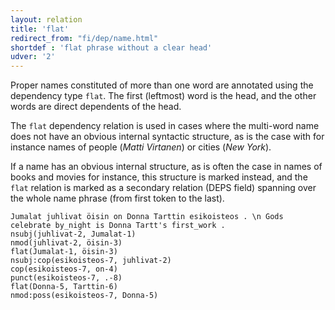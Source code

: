 ```yaml
---
layout: relation
title: 'flat'
redirect_from: "fi/dep/name.html"
shortdef : 'flat phrase without a clear head'
udver: '2'
---
```


Proper names constituted of more than one word are annotated using the dependency type `flat`. The first (leftmost) word is the head, and the other words are direct dependents of the head.

The `flat` dependency relation is used in cases where the multi-word name does not have an obvious internal syntactic structure, as is the case with for instance names of people (*Matti Virtanen*) or cities (*New York*).

If a name has an obvious internal structure, as is often the case in names of books and movies for instance, this structure is marked instead, and the `flat` relation is marked as a secondary relation (DEPS field) spanning over the whole name phrase (from first token to the last).

<!-- fname:name.pdf -->
~~~ sdparse
Jumalat juhlivat öisin on Donna Tarttin esikoisteos . \n Gods celebrate by_night is Donna Tartt's first_work .
nsubj(juhlivat-2, Jumalat-1)
nmod(juhlivat-2, öisin-3)
flat(Jumalat-1, öisin-3)
nsubj:cop(esikoisteos-7, juhlivat-2)
cop(esikoisteos-7, on-4)
punct(esikoisteos-7, .-8)
flat(Donna-5, Tarttin-6)
nmod:poss(esikoisteos-7, Donna-5)
~~~

<!-- Interlanguage links updated Po 11. listopadu 2024, 20:10:55 CET -->
